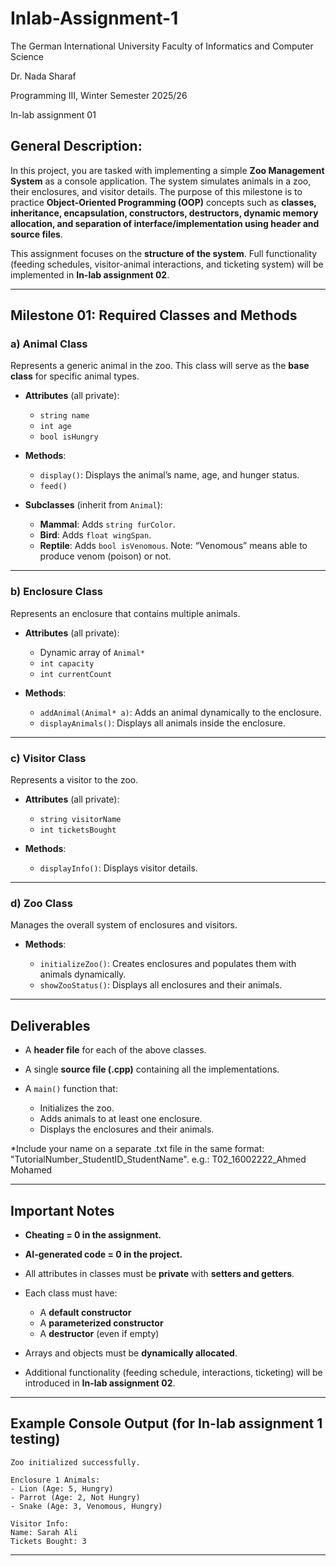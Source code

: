 # Inlab-Assignment-1
The German International University
Faculty of Informatics and Computer Science

Dr. Nada Sharaf

Programming III, Winter Semester 2025/26

In-lab assignment 01


## General Description:

In this project, you are tasked with implementing a simple **Zoo Management System** as a console application. The system simulates animals in a zoo, their enclosures, and visitor details. The purpose of this milestone is to practice **Object-Oriented Programming (OOP)** concepts such as **classes, inheritance, encapsulation, constructors, destructors, dynamic memory allocation, and separation of interface/implementation using header and source files**.

This assignment focuses on the **structure of the system**. Full functionality (feeding schedules, visitor-animal interactions, and ticketing system) will be implemented in **In-lab assignment 02**.

---

## Milestone 01: Required Classes and Methods

### a) **Animal Class**

Represents a generic animal in the zoo. This class will serve as the **base class** for specific animal types.

* **Attributes** (all private):

  * `string name`
  * `int age`
  * `bool isHungry`

* **Methods**:

  * `display()`: Displays the animal’s name, age, and hunger status.
  * `feed()`

* **Subclasses** (inherit from `Animal`):

  * **Mammal**: Adds `string furColor`.
  * **Bird**: Adds `float wingSpan`.
  * **Reptile**: Adds `bool isVenomous`.
Note: “Venomous” means able to produce venom (poison) or not.
---

### b) **Enclosure Class**

Represents an enclosure that contains multiple animals.

* **Attributes** (all private):

  * Dynamic array of `Animal*`
  * `int capacity`
  * `int currentCount`

* **Methods**:

  * `addAnimal(Animal* a)`: Adds an animal dynamically to the enclosure.
  * `displayAnimals()`: Displays all animals inside the enclosure.

---

### c) **Visitor Class**

Represents a visitor to the zoo.

* **Attributes** (all private):

  * `string visitorName`
  * `int ticketsBought`

* **Methods**:

  * `displayInfo()`: Displays visitor details.

---

### d) **Zoo Class**

Manages the overall system of enclosures and visitors.

* **Methods**:

  * `initializeZoo()`: Creates enclosures and populates them with animals dynamically.
  * `showZooStatus()`: Displays all enclosures and their animals.

---

## Deliverables

* A **header file** for each of the above classes.

* A single **source file (.cpp)** containing all the implementations.

* A `main()` function that:

  * Initializes the zoo.
  * Adds animals to at least one enclosure.
  * Displays the enclosures and their animals.

*Include your name on a separate .txt file in the same format:
  "TutorialNumber_StudentID_StudentName". e.g.: T02_16002222_Ahmed Mohamed

---

## Important Notes

* **Cheating = 0 in the assignment.**
* **AI-generated code = 0 in the project.**
* All attributes in classes must be **private** with **setters and getters**.
* Each class must have:

  * A **default constructor**
  * A **parameterized constructor**
  * A **destructor** (even if empty)
* Arrays and objects must be **dynamically allocated**.
* Additional functionality (feeding schedule, interactions, ticketing) will be introduced in ****In-lab assignment 02****.

---

## Example Console Output (for In-lab assignment 1 testing)

```
Zoo initialized successfully.

Enclosure 1 Animals:
- Lion (Age: 5, Hungry)
- Parrot (Age: 2, Not Hungry)
- Snake (Age: 3, Venomous, Hungry)

Visitor Info:
Name: Sarah Ali
Tickets Bought: 3
```
---
